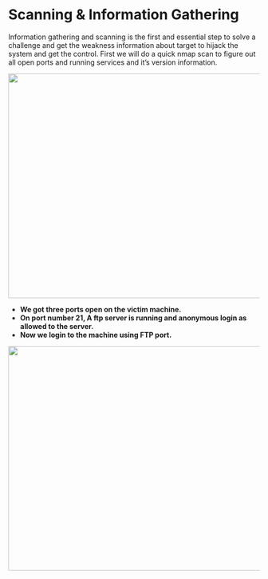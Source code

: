# Scanning & Information Gathering

Information gathering and scanning is the first and essential step to solve a challenge and get the weakness information about target to hijack the system and get the control. First we will do a quick nmap scan to figure out all open ports and running services and it’s version information.

<img alt="" class="bg hc hd c" width="1000" height="450" loading="lazy" role="presentation" src="https://i.ibb.co/gMV3q98/Academy-i.png"></img>

<ul><li data-selectable-paragraph=""><strong >We got three ports open on the victim machine.</li>
<li data-selectable-paragraph=""><strong >On port number 21, A ftp server is running and anonymous login as allowed to the server.</li>
<li data-selectable-paragraph=""><strong >Now we login to the machine using FTP port.</li></ul>

<img alt="" class="bg hc hd c" width="1000" height="450" loading="lazy" role="presentation" src="https://i.ibb.co/RyYgC6g/Academy-ii.png"></img>
